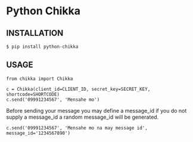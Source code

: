 
# Python Chikka #

## INSTALLATION ##

    $ pip install python-chikka

## USAGE ##

    from chikka import Chikka

    c = Chikka(client_id=CLIENT_ID, secret_key=SECRET_KEY, shortcode=SHORTCODE)
    c.send('09991234567', 'Mensahe mo')

Before sending your message you may  define a message_id
if you do not supply a message_id a random message_id will
be generated.

    c.send('09991234567', 'Mensahe mo na may message id', message_id='1234567890')



